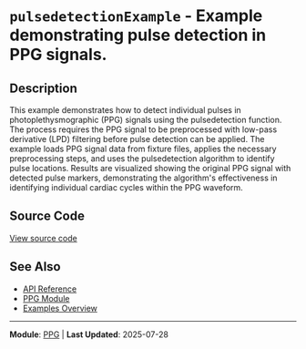 # `pulsedetectionExample` - Example demonstrating pulse detection in PPG signals.

## Description

This example demonstrates how to detect individual pulses in photoplethysmographic (PPG) signals using the pulsedetection function. The process requires the PPG signal to be preprocessed with low-pass derivative (LPD) filtering before pulse detection can be applied. The example loads PPG signal data from fixture files, applies the necessary preprocessing steps, and uses the pulsedetection algorithm to identify pulse locations. Results are visualized showing the original PPG signal with detected pulse markers, demonstrating the algorithm's effectiveness in identifying individual cardiac cycles within the PPG waveform.

## Source Code

[View source code](../../examples/ppg/pulsedetectionExample.m)

## See Also

- [API Reference](../api/README.md)
- [PPG Module](../api/ppg/README.md)
- [Examples Overview](README.md)

---

**Module**: [PPG](../api/ppg/README.md) | **Last Updated**: 2025-07-28
